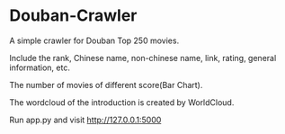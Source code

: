 # Douban-Crawler
A simple crawler for Douban Top 250 movies.

Include the rank, Chinese name, non-chinese name, link, rating, general information, etc.

The number of movies of different score(Bar Chart).

The wordcloud of the introduction is created by WorldCloud.

Run app.py and visit http://127.0.0.1:5000
